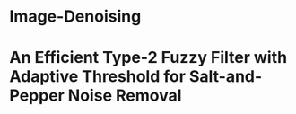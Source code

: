 # Image-Denoising
# An Efficient Type-2 Fuzzy Filter with Adaptive Threshold for Salt-and-Pepper Noise Removal
